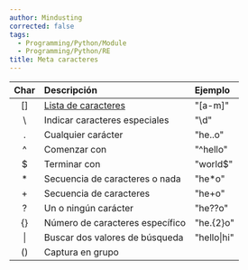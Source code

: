 ```yaml
---
author: Mindusting
corrected: false
tags:
  - Programming/Python/Module
  - Programming/Python/RE
title: Meta caracteres
---
```


| Char | Descripción                       | Ejemplo     |
|:----:|:----------------------------------|:------------|
| \[\] | [Lista de caracteres](py_re_mc_sets.md) | "\[a-m\]"   |
|  \\  | Indicar caracteres especiales     | "\d"        |
|  .   | Cualquier carácter                | "he..o"     |
|  ^   | Comenzar con                      | "^hello"    |
|  $   | Terminar con                      | "world$"    |
|  \*  | Secuencia de caracteres o nada    | "he\*o"     |
|  +   | Secuencia de caracteres           | "he+o"      |
|  ?   | Un o ningún carácter              | "he??o"     |
|  {}  | Número de caracteres específico   | "he.{2}o"   |
|  \|  | Buscar dos valores de búsqueda    | "hello\|hi" |
|  ()  | Captura en grupo                  |             |